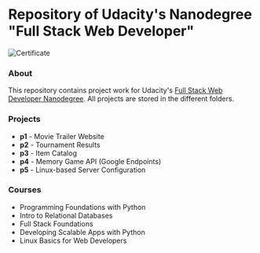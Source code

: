 # Repository of Udacity's Nanodegree "Full Stack Web Developer"

![Certificate](https://raw.githubusercontent.com/TomMuehlegger/full_stack_web_developer/master/certificate.png)

### About
This repository contains project work for Udacity's [Full Stack Web Developer Nanodegree](https://www.udacity.com/course/nd004). All projects are stored in the different folders.

### Projects
- **p1** - Movie Trailer Website
- **p2** - Tournament Results
- **p3** - Item Catalog
- **p4** - Memory Game API (Google Endpoints)
- **p5** - Linux-based Server Configuration

### Courses
- Programming Foundations with Python
- Intro to Relational Databases
- Full Stack Foundations
- Developing Scalable Apps with Python
- Linux Basics for Web Developers